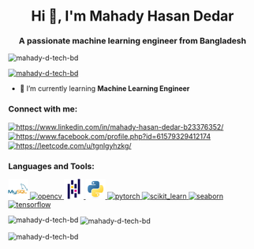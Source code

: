 <h1 align="center">Hi 👋, I'm Mahady Hasan Dedar</h1>
<h3 align="center">A passionate machine learning engineer from Bangladesh</h3>

<p align="left"> <img src="https://komarev.com/ghpvc/?username=mahady-d-tech-bd&label=Profile%20views&color=0e75b6&style=flat" alt="mahady-d-tech-bd" /> </p>

<p align="left"> <a href="https://github.com/ryo-ma/github-profile-trophy"><img src="https://github-profile-trophy.vercel.app/?username=mahady-d-tech-bd" alt="mahady-d-tech-bd" /></a> </p>

- 🌱 I’m currently learning **Machine Learning Engineer**

<h3 align="left">Connect with me:</h3>
<p align="left">
<a href="https://linkedin.com/in/https://www.linkedin.com/in/mahady-hasan-dedar-b23376352/" target="blank"><img align="center" src="https://raw.githubusercontent.com/rahuldkjain/github-profile-readme-generator/master/src/images/icons/Social/linked-in-alt.svg" alt="https://www.linkedin.com/in/mahady-hasan-dedar-b23376352/" height="30" width="40" /></a>
<a href="https://fb.com/https://www.facebook.com/profile.php?id=61579329412174" target="blank"><img align="center" src="https://raw.githubusercontent.com/rahuldkjain/github-profile-readme-generator/master/src/images/icons/Social/facebook.svg" alt="https://www.facebook.com/profile.php?id=61579329412174" height="30" width="40" /></a>
<a href="https://www.leetcode.com/https://leetcode.com/u/tgnlgyhzkg/" target="blank"><img align="center" src="https://raw.githubusercontent.com/rahuldkjain/github-profile-readme-generator/master/src/images/icons/Social/leet-code.svg" alt="https://leetcode.com/u/tgnlgyhzkg/" height="30" width="40" /></a>
</p>

<h3 align="left">Languages and Tools:</h3>
<p align="left"> <a href="https://www.mysql.com/" target="_blank" rel="noreferrer"> <img src="https://raw.githubusercontent.com/devicons/devicon/master/icons/mysql/mysql-original-wordmark.svg" alt="mysql" width="40" height="40"/> </a> <a href="https://opencv.org/" target="_blank" rel="noreferrer"> <img src="https://www.vectorlogo.zone/logos/opencv/opencv-icon.svg" alt="opencv" width="40" height="40"/> </a> <a href="https://pandas.pydata.org/" target="_blank" rel="noreferrer"> <img src="https://raw.githubusercontent.com/devicons/devicon/2ae2a900d2f041da66e950e4d48052658d850630/icons/pandas/pandas-original.svg" alt="pandas" width="40" height="40"/> </a> <a href="https://www.python.org" target="_blank" rel="noreferrer"> <img src="https://raw.githubusercontent.com/devicons/devicon/master/icons/python/python-original.svg" alt="python" width="40" height="40"/> </a> <a href="https://pytorch.org/" target="_blank" rel="noreferrer"> <img src="https://www.vectorlogo.zone/logos/pytorch/pytorch-icon.svg" alt="pytorch" width="40" height="40"/> </a> <a href="https://scikit-learn.org/" target="_blank" rel="noreferrer"> <img src="https://upload.wikimedia.org/wikipedia/commons/0/05/Scikit_learn_logo_small.svg" alt="scikit_learn" width="40" height="40"/> </a> <a href="https://seaborn.pydata.org/" target="_blank" rel="noreferrer"> <img src="https://seaborn.pydata.org/_images/logo-mark-lightbg.svg" alt="seaborn" width="40" height="40"/> </a> <a href="https://www.tensorflow.org" target="_blank" rel="noreferrer"> <img src="https://www.vectorlogo.zone/logos/tensorflow/tensorflow-icon.svg" alt="tensorflow" width="40" height="40"/> </a> </p>

<p><img align="left" src="https://github-readme-stats.vercel.app/api/top-langs?username=mahady-d-tech-bd&show_icons=true&locale=en&layout=compact" alt="mahady-d-tech-bd" /></p>

<p>&nbsp;<img align="center" src="https://github-readme-stats.vercel.app/api?username=mahady-d-tech-bd&show_icons=true&locale=en" alt="mahady-d-tech-bd" /></p>

<p><img align="center" src="https://github-readme-streak-stats.herokuapp.com/?user=mahady-d-tech-bd&" alt="mahady-d-tech-bd" /></p>
